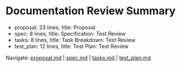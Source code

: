 # Documentation Review Summary

- proposal: 23 lines, title: Proposal
- spec: 8 lines, title: Specification: Test Review
- tasks: 8 lines, title: Task Breakdown: Test Review
- test_plan: 12 lines, title: Test Plan: Test Review

Navigate: [proposal.md](./proposal.md) | [spec.md](./spec.md) | [tasks.md](./tasks.md) | [test_plan.md](./test_plan.md)
